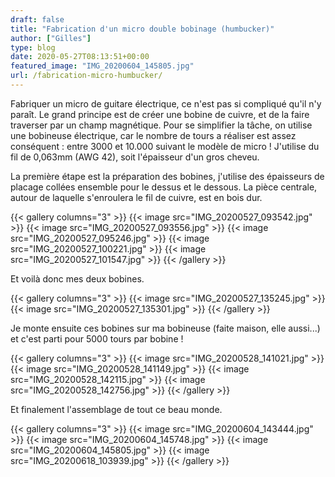 ```yaml
---
draft: false
title: "Fabrication d'un micro double bobinage (humbucker)"
author: ["Gilles"]
type: blog
date: 2020-05-27T08:13:51+00:00
featured_image: "IMG_20200604_145805.jpg"
url: /fabrication-micro-humbucker/
---
```


Fabriquer un micro de guitare électrique, ce n'est pas si compliqué qu'il n'y paraît. Le grand principe est de créer une bobine de cuivre, et de la faire traverser par un champ magnétique.
Pour se simplifier la tâche, on utilise une bobineuse électrique, car le nombre de tours a réaliser est assez conséquent : entre 3000 et 10.000 suivant le modèle de micro !
J'utilise du fil de 0,063mm (AWG 42), soit l'épaisseur d'un gros cheveu.

La première étape est la préparation des bobines, j'utilise des épaisseurs de placage collées ensemble pour le dessus et le dessous. La pièce centrale, autour de laquelle s'enroulera le fil de cuivre, est en bois dur. 

{{< gallery columns="3" >}}
  {{< image src="IMG_20200527_093542.jpg" >}}
  {{< image src="IMG_20200527_093556.jpg" >}}
  {{< image src="IMG_20200527_095246.jpg" >}}
  {{< image src="IMG_20200527_100221.jpg" >}}
  {{< image src="IMG_20200527_101547.jpg" >}}
{{< /gallery >}}

Et voilà donc mes deux bobines.

{{< gallery columns="3" >}}
  {{< image src="IMG_20200527_135245.jpg" >}}
  {{< image src="IMG_20200527_135301.jpg" >}}
{{< /gallery >}}

Je monte ensuite ces bobines sur ma bobineuse (faite maison, elle aussi...) et c'est parti pour 5000 tours par bobine !

{{< gallery columns="3" >}}
  {{< image src="IMG_20200528_141021.jpg" >}}
  {{< image src="IMG_20200528_141149.jpg" >}}
  {{< image src="IMG_20200528_142115.jpg" >}}
  {{< image src="IMG_20200528_142756.jpg" >}}
{{< /gallery >}}

Et finalement l'assemblage de tout ce beau monde.

{{< gallery columns="3" >}}
  {{< image src="IMG_20200604_143444.jpg" >}}
  {{< image src="IMG_20200604_145748.jpg" >}}
  {{< image src="IMG_20200604_145805.jpg" >}}
  {{< image src="IMG_20200618_103939.jpg" >}}
{{< /gallery >}}